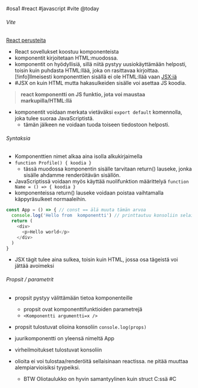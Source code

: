 #osa1 #react #javascript #vite @today
###### Vite
[React perusteita](https://react.dev/learn/your-first-component)
- React sovellukset koostuu komponenteista
- komponentit kirjoitetaan HTML:muodossa.
- komponentit on hyödyllisiä, sillä niitä pystyy uusiokäyttämään helposti, toisin kuin puhdasta HTML:llää, joka on rasittavaa kirjoittaa.
[!info]Ilmeisesti komponenttien sisällä ei ole HTML:llää vaan [JSX:iä](https://react.dev/learn/writing-markup-with-jsx)
- #JSX on kuin HTML mutta hakasulkeiden sisälle voi asettaa JS koodia.
>**react komponentti on JS funktio, jota voi maustaa markupilla/HTML:llä**
- komponentit voidaan merkata vietäväksi `export default` komennolla, joka tulee suoraa JavaScriptistä. 
    - tämän jälkeen ne voidaan tuoda toiseen tiedostoon helposti.

###### Syntaksia
- Komponenttien nimet alkaa aina isolla alkukirjaimella
- `function Profile() { koodia }`
    - tässä muodossa komponentin sisälle tarvitaan return() lauseke, jonka sisälle ahdamme renderöitävän sisällön.
- JavaScriptissä voidaan myös käyttää nuolifunktion määrittelyä `function Name = () => { koodia }`
- komponenteissa return() lauseke voidaan poistaa vaihtamalla käppyräsulkeet normaaleihin.

```js
const App = () => { // const == älä muuta tämän arvoa
  console.log('Hello from  komponentti') // printtautuu konsoliin selaimessa!
  return (
    <div>
      <p>Hello world</p>
    </div>
  )
}
```
- JSX tägit tulee aina sulkea, toisin kuin HTML, jossa osa tägeistä voi jättää avoimeksi
###### Propsit / parametrit
- propsit pystyy välittämään tietoa komponenteille
    - propsit ovat komponenttifunktioiden parametrejä
    - `<Komponentti argumentti=x />`
- propsit tulostuvat olioina konsoliin `console.log(props)`

- juurikomponentti on yleensä nimeltä App
- virheilmoitukset tulostuvat konsoliin
- olioita ei voi tulostaa/renderöitä sellaisinaan reactissa. ne pitää muuttaa alempiarvioisiksi tyypeiksi.
    - BTW Oliotaulukko on hyvin samantyylinen kuin struct C:ssä #C
